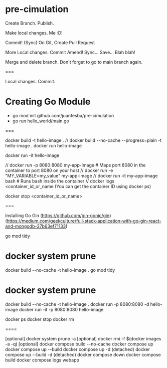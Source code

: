 # pre-cimulation
Create Branch.
Publish.

Make local changes. Me :D!

Commit!
(Sync)
On Git, Create Pull Request

More Local changes.
Commit Amend!
Sync... Save... Blah blah!

Merge and delete branch.
Don't forget to go to main branch again.

===

Local changes.
Commit.

# Creating Go Module
*  go mod init github.com/juanfesba/pre-cimulation
*  go run hello_world/main.go

===

docker build -t hello-image .
// docker build --no-cache --progress=plain -t hello-image .
docker run hello-image

docker run -it hello-image

// docker run -p 8080:8080 my-app-image  # Maps port 8080 in the container to port 8080 on your host
// docker run -e "MY_VARIABLE=my_value" my-app-image
// docker run -it my-app-image bash  # Runs bash inside the container
// docker logs <container_id_or_name (You can get the container ID using docker ps)

docker stop <container_id_or_name>

===

Installing Go Gin (https://github.com/gin-gonic/gin) (https://medium.com/geekculture/full-stack-application-with-go-gin-react-and-mongodb-37b63ef71133)

go mod tidy

# docker system prune
docker build --no-cache -t hello-image .
go mod tidy

# docker system prune
docker build --no-cache -t hello-image .
docker run -p 8080:8080 -d hello-image
docker run -it -p 8080:8080 hello-image

docker ps
docker stop <container-id>
docker rm <container-id>

====

[optional] docker system prune -a
[optional] docker rmi -f $(docker images -a -q)
[optional] docker compose build --no-cache
docker compose up
  docker compose up --build
docker compose up -d (detached)
  docker compose up --build -d (detached)
docker compose down
docker compose build
docker compose logs webapp
